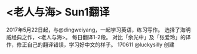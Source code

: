 # <老人与海>  Sun1翻译
2017年5月22日起，与@dingweiyang，一起学习英语，练习写作。
选择了海明威经典之作，<老人与海>。
每日翻译1-2段。
对比「余光中」及「张爱玲」的译作，修正自己的翻译错误，学习好中文的样子。
170611 @luckysilly 创建 

